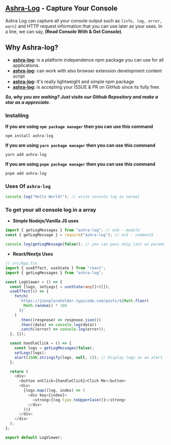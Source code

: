## **[Ashra-Log](www.npmjs.com/package/ashra-log)** - Capture Your Console 
Ashra Log can capture all your console output such as `[info, log, error, warn]` and HTTP request information that you can use later as your uses. In a line, we can say, **(Read Console With & Get Console)**. 

## Why Ashra-log?
- **[ashra-log](www.npmjs.com/package/ashra-log):** is a platform independence npm package you can use for all applications.
- **[ashra-log](www.npmjs.com/package/ashra-log):** can work with also browser extension development content script
- **[ashra-log](www.npmjs.com/package/ashra-log):** It's really lightweight and simple npm package
- **[ashra-log](www.npmjs.com/package/ashra-log):** is accepting your ISSUE & PR on GitHub since its fully free.

***So, why you are waiting? Just visite our Github Repository and make a star as a appreciate.***

### Installing

**If you are using `npm package manager` then you can use this command**

```console
npm install ashra-log
```

**If you are using `yarn package manager` then you can use this command**

```console
yarn add ashra-log
```

**If you are using `pnpm package manager` then you can use this command**

```console
pnpm add ashra-log
```


### Uses Of **`ashra-log`**

```js
console.log("Hello World!"); // write console log as normal
```

### To get your all console log in a array

- **Simple Nodejs/Vanilla JS uses**

```js
import { getLogMessages } from "ashra-log"; // es6 - module
const { getLogMessage } = require("ashra-log"); // es5 - commonJS

console.log(getLogMessage(false)); // you can pass skip_last as params - which is boolean
```

- **React/Nextjs Uses**

```ts
// src/App.tsx
import { useEffect, useState } from "react";
import { getLogMessages } from "ashra-log";

const LogViewer = () => {
  const [logs, setLogs] = useState<any[]>([]);
  useEffect(() => {
    fetch(
      `https://jsonplaceholder.typicode.com/posts/${Math.floor(
        Math.random() * 100
      )}`
    )
      .then((respnose) => respnose.json())
      .then((data) => console.log(data))
      .catch((error) => console.log(error));
  }, []);

  const handleClick = () => {
    const logs = getLogMessages(false);
    setLogs(logs);
    alert(JSON.stringify(logs, null, 2)); // Display logs as an alert (you can customize this as needed)
  };

  return (
    <div>
      <button onClick={handleClick}>Click Me</button>
      <div>
        {logs.map((log, index) => (
          <div key={index}>
            <strong>{log.type.toUpperCase()}</strong>
          </div>
        ))}
      </div>
    </div>
  );
};

export default LogViewer;
```
